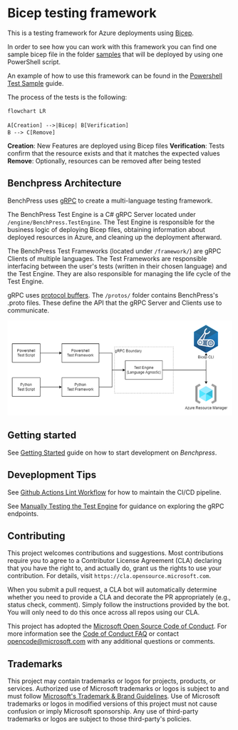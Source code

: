 # Bicep testing framework

This is a testing framework for Azure deployments using [Bicep](https://docs.microsoft.com/en-us/azure/azure-resource-manager/bicep/overview?tabs=bicep).

In order to see how you can work with this framework you can find one sample bicep file in the folder [samples](https://github.com/Azure/benchpress/tree/main/examples)
that will be deployed by using one PowerShell script.

An example of how to use this framework can be found in the [Powershell Test Sample](docs/powershell_test_sample.md) guide.

The process of the tests is the following:

```mermaid
flowchart LR

A[Creation] -->|Bicep| B[Verification]
B --> C[Remove]
```

**Creation**: New Features are deployed using Bicep files
**Verification**: Tests confirm that the resource exists and that it matches the expected values
**Remove**: Optionally, resources can be removed after being tested

## Benchpress Architecture

BenchPress uses [gRPC](https://grpc.io/docs/what-is-grpc/introduction/) to create a multi-language testing framework.

The BenchPress Test Engine is a C# gRPC Server located under `/engine/BenchPress.TestEngine`. The Test Engine is responsible
for the business logic of deploying Bicep files, obtaining information about deployed resources in Azure, and cleaning up the
deployment afterward.

The BenchPress Test Frameworks (located under `/framework/`) are gRPC Clients of multiple languages. The Test Frameworks are
responsible interfacing between the user's tests (written in their chosen language) and the Test Engine. They are also
responsible for managing the life cycle of the Test Engine.

gRPC uses [protocol buffers](https://developers.google.com/protocol-buffers/docs/overview). The `/protos/` folder contains BenchPress's .proto files. These define the API that the gRPC
Server and Clients use to communicate.

![From left to right: 1). There is a Powershell Test Script and a Python Test Script.  2). The Powershell Test Script calls into a Powershell Test Framework. The Python Test Script calls into a Python Test Framework.  3) Both Test Frameworks call through a gRPC Boundary.  4) The gRPC Boundary wraps a language agnostic Test Engine.  5).  The Test Engine calls into both the Bicep CLI and the Azure Resource Manager.](docs/images/architecture-diagram.png)

## Getting started

See [Getting Started](docs/getting_started.md) guide on how to start development on *Benchpress*.

## Deveplopment Tips

See [Github Actions Lint Workflow](docs/github_actions_lint_workflow.md) for how to maintain the CI/CD pipeline.

See [Manually Testing the Test Engine](docs/manually_testing_the_test_engine.md) for guidance on exploring the gRPC endpoints.

## Contributing

This project welcomes contributions and suggestions. Most contributions require you to agree to a
Contributor License Agreement (CLA) declaring that you have the right to, and actually do, grant us
the rights to use your contribution. For details, visit `https://cla.opensource.microsoft.com`.

When you submit a pull request, a CLA bot will automatically determine whether you need to provide
a CLA and decorate the PR appropriately (e.g., status check, comment). Simply follow the instructions
provided by the bot. You will only need to do this once across all repos using our CLA.

This project has adopted the [Microsoft Open Source Code of Conduct](https://opensource.microsoft.com/codeofconduct/).
For more information see the [Code of Conduct FAQ](https://opensource.microsoft.com/codeofconduct/faq/) or
contact [opencode@microsoft.com](mailto:opencode@microsoft.com) with any additional questions or comments.

## Trademarks

This project may contain trademarks or logos for projects, products, or services. Authorized use of Microsoft
trademarks or logos is subject to and must follow
[Microsoft's Trademark & Brand Guidelines](https://www.microsoft.com/en-us/legal/intellectualproperty/trademarks/usage/general).
Use of Microsoft trademarks or logos in modified versions of this project must not cause confusion or imply Microsoft sponsorship.
Any use of third-party trademarks or logos are subject to those third-party's policies.
